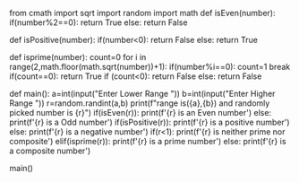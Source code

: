 from cmath import sqrt
import random
import math
def isEven(number):
    if(number%2==0):
        return True
    else:
        return  False

def isPositive(number):
    if(number<0):
        return False
    else:
        return True

def isprime(number):
    count=0
    for i in range(2,math.floor(math.sqrt(number))+1):
        if(number%i==0):
            count=1
            break
    if(count==0):
        return True
    if (count<0):
        return False
    else:
        return False



def main():
    a=int(input("Enter Lower Range "))
    b=int(input("Enter Higher Range "))
    r=random.randint(a,b)
    print(f"range is({a},{b}) and randomly picked number is {r}")
    if(isEven(r)):
        print(f'{r} is an Even number')
    else:
        print(f'{r} is a Odd number')
    if(isPositive(r)):
        print(f'{r} is a positive number')
    else:
        print(f'{r} is a negative number')
    if(r<1):
        print(f'{r} is neither prime nor composite')
    elif(isprime(r)):
        print(f'{r} is a prime number')
    else:
        print(f'{r} is a composite number')


main()

